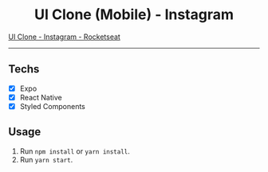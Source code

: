 <h1 align="center">
UI Clone (Mobile) - Instagram
</h1>

<a href="https://www.youtube.com/watch?v=2nXsLpUCO20"> UI Clone - Instagram - Rocketseat </a> 

<hr>

## Techs

- [x] Expo
- [x] React Native
- [x] Styled Components

## Usage

1. Run `npm install` or `yarn install`.<br />
2. Run `yarn start`.<br />
